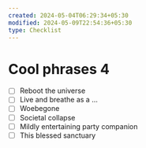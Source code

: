 ```yaml
---
created: 2024-05-04T06:29:34+05:30
modified: 2024-05-09T22:54:36+05:30
type: Checklist
---
```


# Cool phrases 4

- [ ] Reboot the universe
- [ ] Live and breathe as a ...
- [ ] Woebegone
- [ ] Societal collapse
- [ ] Mildly entertaining party companion
- [ ] This blessed sanctuary 

